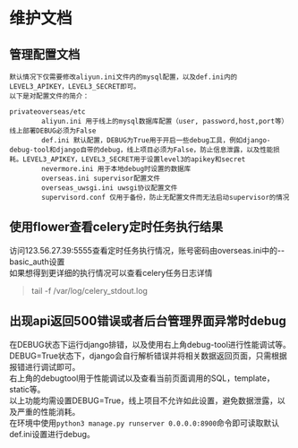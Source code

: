 # 维护文档



## 管理配置文档
```
默认情况下仅需要修改aliyun.ini文件内的mysql配置，以及def.ini内的LEVEL3_APIKEY，LEVEL3_SECRET即可。
以下是对配置文件的简介：

privateoverseas/etc
		aliyun.ini 用于线上的mysql数据库配置（user, password,host,port等）线上部署DEBUG必须为False
		def.ini 默认配置，DEBUG为True用于开启一些debug工具，例如django-debug-tool和django自带的debug，线上项目必须为False，防止信息泄露，以及性能损耗。LEVEL3_APIKEY，LEVEL3_SECRET用于设置level3的apikey和secret
		nevermore.ini 用于本地debug时设置的数据库
		overseas.ini supervisor配置文件
		overseas_uwsgi.ini uwsgi协议配置文件
		supervisord.conf 仅用于备份，防止无配置文件而无法启动supervisor的情况
```

## 使用flower查看celery定时任务执行结果
访问123.56.27.39:5555查看定时任务执行情况，账号密码由overseas.ini中的--basic_auth设置  
如果想得到更详细的执行情况可以查看celery任务日志详情  
>tail -f /var/log/celery_stdout.log


## 出现api返回500错误或者后台管理界面异常时debug
在DEBUG状态下运行django排错，以及使用右上角debug-tool进行性能调试等。  
DEBUG=True状态下，django会自行解析错误并将相关数据返回页面，只需根据报错进行调试即可。  
右上角的debugtool用于性能调试以及查看当前页面调用的SQL，template，static等。  
以上功能均需设置DEBUG=True，线上项目不允许如此设置，避免数据泄露，以及严重的性能消耗。  
在环境中使用`python3 manage.py runserver 0.0.0.0:8900`命令即可读取默认def.ini设置进行debug。  
